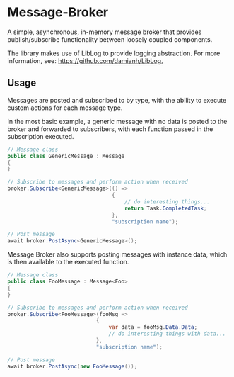 # Message-Broker

A simple, asynchronous, in-memory message broker that provides publish/subscribe functionality between loosely coupled components.

The library makes use of LibLog to provide logging abstraction. For more information, see: <https://github.com/damianh/LibLog.>

## Usage

Messages are posted and subscribed to by type, with the ability to execute custom actions for each message type.

In the most basic example, a generic message with no data is posted to the broker and forwarded to subscribers, with
each function passed in the subscription executed.

```c#
// Message class
public class GenericMessage : Message
{
}

// Subscribe to messages and perform action when received
broker.Subscribe<GenericMessage>(() =>
                                 {
                                     // do interesting things...
                                     return Task.CompletedTask;
                                 },
                                 "subscription name");

// Post message
await broker.PostAsync<GenericMessage>();
```

Message Broker also supports posting messages with instance data, which is then available to the executed function.

```c#
// Message class
public class FooMessage : Message<Foo>
{
}

// Subscribe to messages and perform action when received
broker.Subscribe<FooMessage>(fooMsg =>
                            {
                                var data = fooMsg.Data.Data;
                                // do interesting things with data...
                            },
                            "subscription name");

// Post message
await broker.PostAsync(new FooMessage());
```
